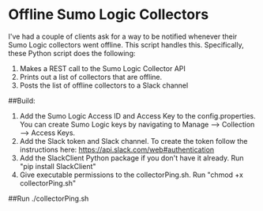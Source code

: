 # Offline Sumo Logic Collectors

I've had a couple of clients ask for a way to be notified whenever their Sumo Logic collectors went offline. This script handles this. Specifically, these Python script does the following:

1. Makes a REST call to the Sumo Logic Collector API
2. Prints out a list of collectors that are offline.
3. Posts the list of offline collectors to a Slack channel

##Build:
1. Add the Sumo Logic Access ID and Access Key to the config.properties. You can create Sumo Logic keys by navigating to Manage --> Collection --> Access Keys.
2. Add the Slack token and Slack channel. To create the token follow the instructions here: https://api.slack.com/web#authentication
3. Add the SlackClient Python package if you don't have it already. Run "pip install SlackClient"
4. Give executable permissions to the collectorPing.sh. Run "chmod +x collectorPing.sh"

##Run
./collectorPing.sh
